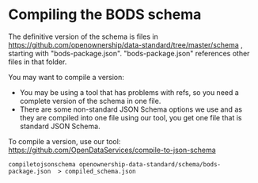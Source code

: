 # Compiling the BODS schema

The definitive version of the schema is files in https://github.com/openownership/data-standard/tree/master/schema , starting with "bods-package.json". "bods-package.json" references other files in that folder.

You may want to compile a version:

  *  You may be using a tool that has problems with refs, so you need a complete version of the schema in one file.
  *  There are some non-standard JSON Schema options we use and as they are compiled into one file using our tool, you get one file that is standard JSON Schema.

To compile a version, use our tool: https://github.com/OpenDataServices/compile-to-json-schema

    compiletojsonschema openownership-data-standard/schema/bods-package.json  > compiled_schema.json




